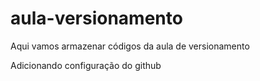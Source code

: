 # aula-versionamento
Aqui vamos armazenar códigos da aula de versionamento

Adicionando configuração do github